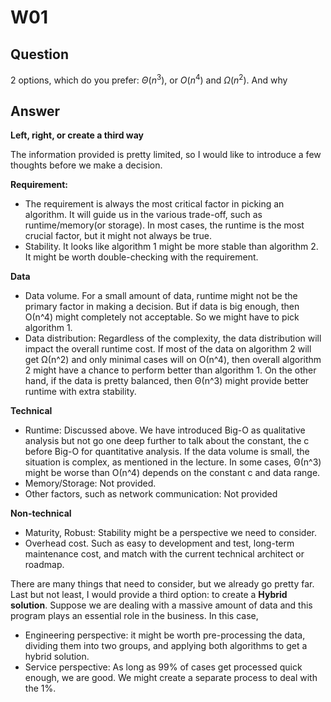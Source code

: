 

# W01

## Question

2 options, which do you prefer: $Θ(n^3)$, or $Ο(n^4)$ and $Ω(n^2)$. And why



## Answer

**Left, right, or create a third way**



The information provided is pretty limited, so I would like to introduce a few thoughts before we make a decision. 



**Requirement:** 

- The requirement is always the most critical factor in picking an algorithm. It will guide us in the various trade-off, such as runtime/memory(or storage). In most cases, the runtime is the most crucial factor, but it might not always be true. 
- Stability. It looks like algorithm 1 might be more stable than algorithm 2. It might be worth double-checking with the requirement. 

**Data**

- Data volume. For a small amount of data, runtime might not be the primary factor in making a decision.  But if data is big enough, then Ο(n^4) might completely not acceptable. So we might have to pick algorithm 1. 
- Data distribution: Regardless of the complexity, the data distribution will impact the overall runtime cost.  If most of the data on algorithm 2 will get Ω(n^2) and only minimal cases will on Ο(n^4), then overall algorithm 2 might have a chance to perform better than algorithm 1. On the other hand, if the data is pretty balanced, then Θ(n^3) might provide better runtime with extra stability. 

**Technical** 

- Runtime: Discussed above. We have introduced Big-O as qualitative analysis but not go one deep further to talk about the constant, the c before Big-O for quantitative analysis. If the data volume is small, the situation is complex, as mentioned in the lecture. In some cases, Θ(n^3) might be worse than Ο(n^4) depends on the constant c and data range. 
- Memory/Storage: Not provided. 
- Other factors, such as network communication: Not provided

**Non-technical** 

- Maturity, Robust: Stability might be a perspective we need to consider. 
- Overhead cost. Such as easy to development and test, long-term maintenance cost, and match with the current technical architect or roadmap. 



There are many things that need to consider, but we already go pretty far.  Last but not least, I would provide a third option: to create a **Hybrid solution**. Suppose we are dealing with a massive amount of data and this program plays an essential role in the business. In this case, 

- Engineering perspective: it might be worth pre-processing the data, dividing them into two groups, and applying both algorithms to get a hybrid solution. 
- Service perspective: As long as 99% of cases get processed quick enough, we are good. We might create a separate process to deal with the 1%. 